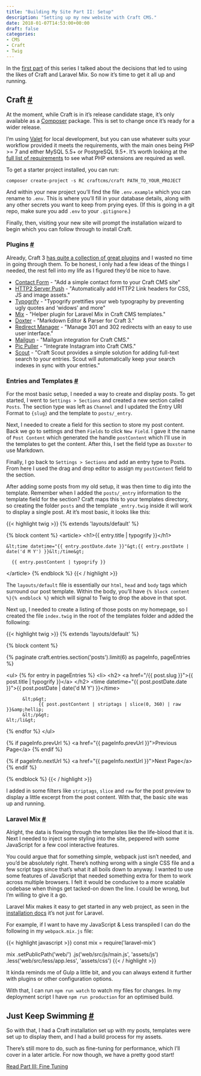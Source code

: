 ```yaml
---
title: "Building My Site Part II: Setup"
description: "Setting up my new website with Craft CMS."
date: 2018-01-07T14:53:00+00:00
draft: false
categories: 
- CMS
- Craft
- Twig
---
```

<p>In the <a href="/building-my-site-part-i-decisions">first part</a> of this series I talked about the decisions that led to using the likes of Craft and Laravel Mix. So now it&#8217;s time to get it all up and running.</p>
<h2 id="craft">Craft <a class="anchor" href="#craft" title="Craft">#</a></h2>
<p>At the moment, while Craft is in it&#8217;s release candidate stage, it&#8217;s only available as a <a href="https://getcomposer.org/" rel="noopener" target="_blank">Composer</a> package. This is set to change once it&#8217;s ready for a wider release.</p>
<p>I&#8217;m using <a href="https://github.com/laravel/valet" rel="noopener" target="_blank">Valet</a> for local development, but you can use whatever suits your workflow provided it meets the requirements, with the main ones being PHP &gt;= 7 and either MySQL 5.5+ or PostgreSQL 9.5+. It&#8217;s worth looking at the <a href="https://github.com/craftcms/docs/blob/master/en/requirements.md" rel="noopener" target="_blank">full list of requirements</a> to see what PHP extensions are required as well.</p>
<p>To get a starter project installed, you can run:</p>
<pre><code class="language-bash">composer create-project -s RC craftcms/craft PATH_TO_YOUR_PROJECT</code></pre>
<p>And within your new project you&#8217;ll find the file <code>.env.example</code> which you can rename to <code>.env</code>. This is where you&#8217;ll fill in your database details, along with any other secrets you want to keep from prying eyes. (If this is going in a git repo, make sure you add <code>.env</code> to your <code>.gitignore</code>.)</p>
<p>Finally, then, visiting your new site will prompt the installation wizard to begin which you can follow through to install Craft.</p>
<h3 id="plugins">Plugins <a class="anchor" href="#plugins" title="Plugins">#</a></h3>
<p>Already, Craft 3&#160;<a href="https://plugins.craftcms.com/" rel="noopener" target="_blank">has quite a collection of great plugins</a> and I wasted no time in going through them. To be honest, I only had a few ideas of the things I needed, the rest fell into my life as I figured they&#8217;d be nice to have.</p>
<ul>
<li><a href="https://github.com/craftcms/contact-form" rel="noopener" target="_blank">Contact Form</a> - &quot;Add a simple contact form to your Craft CMS site&quot;</li>
<li><a href="https://github.com/sjelfull/craft3-http2serverpush" rel="noopener" target="_blank">HTTP2 Server Push</a> - &quot;Automatically add HTTP2 Link headers for CSS, JS and image assets.&quot;</li>
<li><a href="https://github.com/nystudio107/craft3-typogrify" rel="noopener" target="_blank">Typogrify</a> - &quot;Typogrify prettifies your web typography by preventing ugly quotes and &#8216;widows&#8217; and more&quot;</li>
<li><a href="https://github.com/mister-bk/craft-plugin-mix" rel="noopener" target="_blank">Mix</a> - &quot;Helper plugin for Laravel Mix in Craft CMS templates.&quot;</li>
<li><a href="https://github.com/selvinortiz/craft-plugin-doxter" rel="noopener" target="_blank">Doxter</a> - &quot;Markdown Editor &amp; Parser for Craft 3.&quot;</li>
<li><a href="https://github.com/Dolphiq/craft3-plugin-redirect" rel="noopener" target="_blank">Redirect Manager</a> - &quot;Manage 301 and 302 redirects with an easy to use user interface.&quot;</li>
<li><a href="https://github.com/craftcms/mailgun" rel="noopener" target="_blank">Mailgun</a> - &quot;Mailgun integration for Craft CMS.&quot;</li>
<li><a href="https://github.com/jmx2inc/picpuller-for-craft3" rel="noopener" target="_blank">Pic Puller</a> - &quot;Integrate Instagram into Craft CMS.&quot;</li>
<li><a href="https://github.com/Rias500/craft3-scout" rel="noopener" target="_blank">Scout</a> - &quot;Craft Scout provides a simple solution for adding full-text search to your entries. Scout will automatically keep your search indexes in sync with your entries.&quot;</li>
</ul>
<h3 id="entries-and-templates">Entries and Templates <a class="anchor" href="#entries-and-templates" title="Entries and Templates">#</a></h3>
<p>For the most basic setup, I needed a way to create and display posts. To get started, I went to <code>Settings &gt; Sections</code> and created a new section called <code>Posts</code>. The section type was left as <code>Channel</code> and I updated the Entry URI Format to <code>{slug}</code> and the template to <code>posts/_entry</code>.</p>
<p>Next, I needed to create a field for this section to store my post content. Back we go to settings and then <code>Fields</code> to click <code>New Field</code>. I gave it the name of <code>Post Content</code> which generated the handle <code>postContent</code> which I&#8217;ll use in the templates to get the content. After this, I set the field type as <code>Doxster</code> to use Markdown.</p>
<p>Finally, I go back to <code>Settings &gt; Sections</code> and add an entry type to Posts. From here I used the drag and drop editor to assign my <code>postContent</code> field to the section.</p>
<p>After adding some posts from my old setup, it was then time to dig into the template. Remember when I added the <code>posts/_entry</code> information to the template field for the section? Craft maps this to your templates directory, so creating the folder <code>posts</code> and the template <code>_entry.twig</code> inside it will work to display a single post. At it&#8217;s most basic, it looks like this:</p>
{{< highlight twig >}}
{% extends 'layouts/default' %}

{% block content %}
  &lt;article&gt;
    &lt;h1&gt;{{ entry.title | typogrify }}&lt;/h1&gt;

    &lt;time datetime="{{ entry.postDate.date }}"&gt;{{ entry.postDate | date('d M Y') }}&lt;/time&gt;

      {{ entry.postContent | typogrify }}
  &lt;/article&gt;
{% endblock %}
{{< / highlight >}}

<p>The <code>layouts/default</code> file is essentially our <code>html</code>, <code>head</code> and <code>body</code> tags which surround our post template. Within the body, you&#8217;ll have <code>{% block content %}{% endblock %}</code> which will signal to Twig to drop the above in that spot.</p>
<p>Next up, I needed to create a listing of those posts on my homepage, so I created the file <code>index.twig</code> in the root of the templates folder and added the following:</p>

{{< highlight twig >}}
{% extends 'layouts/default' %}

{% block content %}

  {% paginate craft.entries.section('posts').limit(6) as pageInfo, pageEntries %}

  &lt;ul&gt;
  {% for entry in pageEntries %}
    &lt;li&gt;
          &lt;h2&gt;
            &lt;a href="/{{ post.slug }}"&gt;{{ post.title | typogrify }}&lt;/a&gt;
          &lt;/h2&gt;
          &lt;time datetime="{{ post.postDate.date }}"&gt;{{ post.postDate | date('d M Y') }}&lt;/time&gt;

          &lt;p&gt;
                {{ post.postContent | striptags | slice(0, 360) | raw }}&amp;hellip;
          &lt;/p&gt;
    &lt;/li&gt;
  {% endfor %}
  &lt;/ul&gt;

  {% if pageInfo.prevUrl %}
        &lt;a href="{{ pageInfo.prevUrl }}"&gt;Previous Page&lt;/a&gt;
  {% endif %}

  {% if pageInfo.nextUrl %}
        &lt;a href="{{ pageInfo.nextUrl }}"&gt;Next Page&lt;/a&gt;
  {% endif %}

{% endblock %}
{{< / highlight >}}

<p>I added in some filters like <code>striptags</code>, <code>slice</code> and <code>raw</code> for the post preview to display a little excerpt from the post content. With that, the basic site was up and running.</p>
<h3 id="laravel-mix">Laravel Mix <a class="anchor" href="#laravel-mix" title="Laravel Mix">#</a></h3>
<p>Alright, the data is flowing through the templates like the life-blood that it is. Next I needed to inject some styling into the site, peppered with some JavaScript for a few cool interactive features.</p>
<p>You could argue that for something simple, webpack just isn&#8217;t needed, and you&#8217;d be absolutely right. There&#8217;s nothing wrong with a single CSS file and a few script tags since that&#8217;s what it all boils down to anyway. I wanted to use some features of JavaScript that needed something extra for them to work across multiple browsers. I felt it would be conducive to a more scalable codebase when things get tacked-on down the line. I could be wrong, but I&#8217;m willing to give it a go.</p>
<p>Laravel Mix makes it easy to get started in any web project, as seen in the <a href="https://github.com/JeffreyWay/laravel-mix/blob/master/docs/installation.md" rel="noopener" target="_blank">installation docs</a> it&#8217;s not just for Laravel.</p>
<p>For example, if I want to have my JavaScript &amp; Less transpiled I can do the following in my <code>webpack.mix.js</code> file:</p>

{{< highlight javascript >}}
const mix = require('laravel-mix')

mix
  .setPublicPath('web/')
    .js('web/src/js/main.js', 'assets/js')
    .less('web/src/less/app.less', 'assets/css')
{{< / highlight >}}

<p>It kinda reminds me of Gulp a little bit, and you can always extend it further with plugins or other configuration options.</p>
<p>With that, I can run <code>npm run watch</code> to watch my files for changes. In my deployment script I have <code>npm run production</code> for an optimised build.</p>
<h2 id="just-keep-swimming">Just Keep Swimming <a class="anchor" href="#just-keep-swimming" title="Just Keep Swimming">#</a></h2>
<p>So with that, I had a Craft installation set up with my posts, templates were set up to display them, and I had a build process for my assets.</p>
<p>There&#8217;s still more to do, such as fine-tuning for performance, which I&#8217;ll cover in a later article. For now though, we have a pretty good start!</p>
<p><a href="/building-my-site-part-iii-fine-tuning">Read Part III: Fine Tuning</a></p>